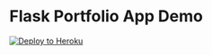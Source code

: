 
# Flask Portfolio App Demo

[![Deploy to Heroku](https://www.herokucdn.com/deploy/button.png)](https://heroku.com/deploy)
